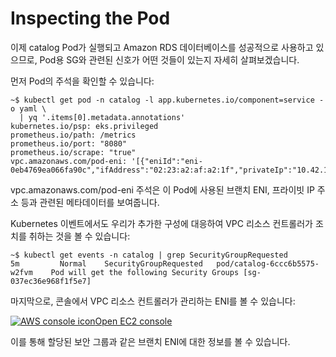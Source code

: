 # Inspecting the Pod

이제 catalog Pod가 실행되고 Amazon RDS 데이터베이스를 성공적으로 사용하고 있으므로, Pod용 SG와 관련된 신호가 어떤 것들이 있는지 자세히 살펴보겠습니다.

먼저 Pod의 주석을 확인할 수 있습니다:

```
~$ kubectl get pod -n catalog -l app.kubernetes.io/component=service -o yaml \
  | yq '.items[0].metadata.annotations'
kubernetes.io/psp: eks.privileged
prometheus.io/path: /metrics
prometheus.io/port: "8080"
prometheus.io/scrape: "true"
vpc.amazonaws.com/pod-eni: '[{"eniId":"eni-0eb4769ea066fa90c","ifAddress":"02:23:a2:af:a2:1f","privateIp":"10.42.10.154","vlanId":2,"subnetCidr":"10.42.10.0/24"}]'
```

vpc.amazonaws.com/pod-eni 주석은 이 Pod에 사용된 브랜치 ENI, 프라이빗 IP 주소 등과 관련된 메타데이터를 보여줍니다.

Kubernetes 이벤트에서도 우리가 추가한 구성에 대응하여 VPC 리소스 컨트롤러가 조치를 취하는 것을 볼 수 있습니다:

```
~$ kubectl get events -n catalog | grep SecurityGroupRequested
5m         Normal    SecurityGroupRequested   pod/catalog-6ccc6b5575-w2fvm    Pod will get the following Security Groups [sg-037ec36e968f1f5e7]
```

마지막으로, 콘솔에서 VPC 리소스 컨트롤러가 관리하는 ENI를 볼 수 있습니다:

[![AWS console icon](https://eksworkshop.com/img/services/ec2.png)Open EC2 console](https://console.aws.amazon.com/ec2/home#NIC:v=3;tag:eks:eni:owner=eks-vpc-resource-controller;tag:vpcresources.k8s.aws/trunk-eni-id=:eni)

이를 통해 할당된 보안 그룹과 같은 브랜치 ENI에 대한 정보를 볼 수 있습니다.
